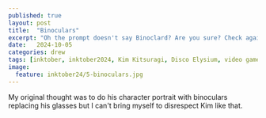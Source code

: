```yaml
---
published: true
layout: post
title:  "Binoculars"
excerpt: "Oh the prompt doesn't say Binoclard? Are you sure? Check again."
date:   2024-10-05
categories: drew
tags: [inktober, inktober2024, Kim Kitsuragi, Disco Elysium, video games, portrait, heroes, binoculars, binoclard]
image:
  feature: inktober24/5-binoculars.jpg
---
```


My original thought was to do his character portrait with binoculars replacing his glasses but I can't bring myself to disrespect Kim like that.